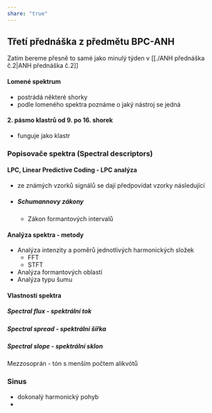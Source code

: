 ```yaml
---
share: "true"
---
```

## Třetí přednáška z předmětu BPC-ANH
Zatím bereme přesně to samé jako minulý týden v [[./ANH přednáška č.2|ANH přednáška č.2]]
#### Lomené spektrum
- postrádá některé shorky
- podle lomeného spektra poznáme o jaký nástroj se jedná
#### 2. pásmo klastrů od 9. po 16. shorek
- funguje jako klastr
### Popisovače spektra (Spectral descriptors)
#### LPC, Linear Predictive Coding - LPC analýza
- ze známých vzorků signálů se dají předpovídat vzorky následující
- ##### Schumannovy zákony
	- Zákon formantových intervalů
#### Analýza spektra - metody
- Analýza intenzity a poměrů jednotlivých harmonických složek
	- FFT
	- STFT
- Analýza formantových oblastí
- Analýza typu šumu
#### Vlastnosti spektra
##### Spectral flux - spektrální tok
##### Spectral spread - spektrální šířka
##### Spectral slope - spektrální sklon

Mezzosoprán - tón s menším počtem alikvótů

### Sinus
- dokonalý harmonický pohyb
- 